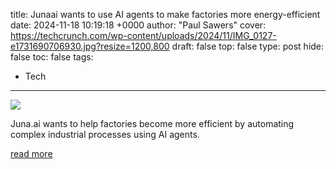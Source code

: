 title: Junaai wants to use AI agents to make factories more energy-efficient
date: 2024-11-18 10:19:18 +0000
author: "Paul Sawers"
cover: https://techcrunch.com/wp-content/uploads/2024/11/IMG_0127-e1731690706930.jpg?resize=1200,800
draft: false
top: false
type: post
hide: false
toc: false
tags:
  - Tech
---

![](https://techcrunch.com/wp-content/uploads/2024/11/IMG_0127-e1731690706930.jpg?resize=1200,800)

Juna.ai wants to help factories become more efficient by automating complex industrial processes using AI agents.

[read more](https://techcrunch.com/2024/11/18/juna-ai-wants-to-use-ai-agents-to-make-factories-more-energy-efficient/)
